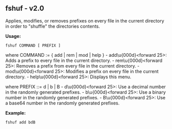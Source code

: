 ## fshuf - **v2.0**

Applies, modifies, or removes prefixes on every file in the current directory in order to "shuffle" the directories contents.

**Usage:**

`fshuf COMMAND [ PREFIX ]`

where COMMAND := { add | rem | mod | help }
	- add\u{000d}<forward 25>: Adds a prefix to every file in the current directory.
	- rem\u{000d}<forward 25>: Removes a prefix from every file in the current directory.
	- mod\u{000d}<forward 25>: Modifies a prefix on every file in the current directory.
	- help\u{000d}<forward 25>: Displays this menu.

where PREFIX ::= d | b | B
	- d\u{000d}<forward 25>: Use a decimal number in the randomly generated prefixes.
	- b\u{000d}<forward 25>: Use a binary number in the randomly generated prefixes.
	- B\u{000d}<forward 25>: Use a base64 number in the randomly generated prefixes.

**Example:**

`fshuf add bdB`
